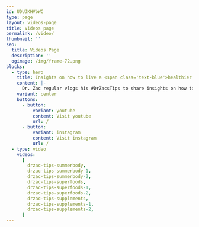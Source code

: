 ```yaml
---
id: UDUJKHVbWC
type: page
layout: videos-page
title: Videos page
permalink: /video/
thumbnail: ''
seo:
  title: Videos Page
  description: ''
  ogimage: /img/frame-72.png
blocks:
  - type: hero
    title: Insights on how to live a <span class='text-blue'>healthier life</span>.
    content: |-
      Dr. Zac regular vlogs his #DrZacsTips to share insights on how to live a healthier life. Follow Dr Zac on<br/> Instagram <a target='_blank' href='https://www.instagram.com/drzac.co/' class='underlined-link'>@drzac.co</a> for a daily dose of health tips, hacks and facts.
    variant: center
    buttons:
      - button:
          variant: youtube
          content: Visit youtube
          url: /
      - button:
          variant: instagram
          content: Visit instagram
          url: /
  - type: video
    videos:
      [
        drzac-tips-summerbody,
        drzac-tips-summerbody-1,
        drzac-tips-summerbody-2,
        drzac-tips-superfoods,
        drzac-tips-superfoods-1,
        drzac-tips-superfoods-2,
        drzac-tips-supplements,
        drzac-tips-supplements-1,
        drzac-tips-supplements-2,
      ]
---
```


